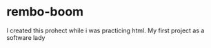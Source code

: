 # rembo-boom
I created this prohect while i was practicing html. My first project as a software lady

